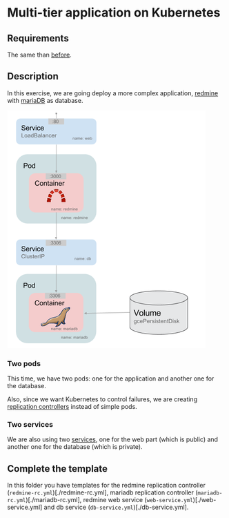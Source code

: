 # Multi-tier application on Kubernetes

## Requirements

The same than [before](../1_first_deploy/README.md#requirements).

## Description

In this exercise, we are going deploy a more complex application, [redmine](http://www.redmine.org/) with [mariaDB](https://mariadb.org/) as database.

![redmine](./resources/redmine.png)

### Two pods

This time, we have two pods: one for the application and another one for the database.

Also, since we want Kubernetes to control failures, we are creating [replication controllers](http://kubernetes.io/v1.1/docs/user-guide/replication-controller.html) instead of simple pods.

### Two services

We are also using two [services](http://kubernetes.io/v1.1/docs/user-guide/services.html), one for the web part (which is public) and another one for the database (which is private).

## Complete the template

In this folder you have templates for the redmine replication controller (`redmine-rc.yml`)[./redmine-rc.yml], mariadb replication controller (`mariadb-rc.yml`)[./mariadb-rc.yml], redmine web service (`web-service.yml`)[./web-service.yml] and db service (`db-service.yml`)[./db-service.yml].
